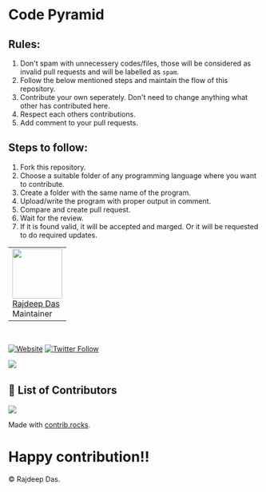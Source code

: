 # Code Pyramid

## Rules:
1. Don't spam with unnecessery codes/files, those will be considered as invalid pull requests and will be labelled as <code>spam</code>.
2. Follow the below mentioned steps and maintain the flow of this repository.
3. Contribute your own seperately. Don't need to change anything what other has contributed here.
4. Respect each others contributions.
5. Add comment to your pull requests.

## Steps to follow:

1. Fork this repository.
2. Choose a suitable folder of any programming language where you want to contribute.
3. Create a folder with the same name of the program. 
4. Upload/write the program with proper output in comment.
5. Compare and create pull request. 
6. Wait for the review.
7. If it is found valid, it will be accepted and marged. Or it will be requested to do required updates.


<table>
  <tr>
    <td> <img src="https://github.com/Rajspeaks.png?size=100" height="100px" width="100px"><br> <a href="https://github.com/Rajspeaks">Rajdeep Das</a> <br> Maintainer </td>
  </tr>
  </table>
<br>

[![Website](https://img.shields.io/website?label=Website&style=for-the-badge&url=https%3A%2F%2Fcodestackr.com)](https://rajspeaks.github.io/developer-port)
[![Twitter Follow](https://img.shields.io/twitter/follow/itsrajdeepdas?color=1DA1F2&logo=twitter&style=for-the-badge)](https://twitter.com/intent/follow?original_referer=https%3A%2F%2Fgithub.com%2FcodeSTACKr&screen_name=itsrajdeepdas)

<code><a href="https://linkedin.com/in/itsrajdeepdas"><img src="https://img.shields.io/badge/LinkedIn-0077B5?style=for-the-badge&logo=linkedin&logoColor=white"></a></code>&nbsp;


## :handshake: List of Contributors
<a href="https://github.com/Rajspeaks/Code-Pyramid/graphs/contributors">
  <img src="https://contrib.rocks/image?repo=Rajspeaks/Code-Pyramid" />
</a>

Made with [contrib.rocks](https://contrib.rocks).


# Happy contribution!!

&copy; Rajdeep Das.

